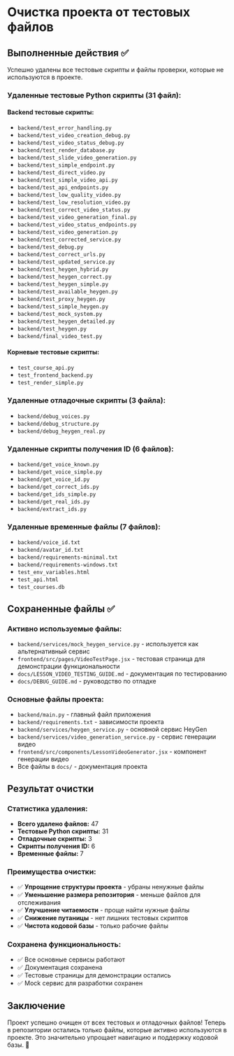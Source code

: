 # Очистка проекта от тестовых файлов

## Выполненные действия ✅

Успешно удалены все тестовые скрипты и файлы проверки, которые не используются в проекте.

### **Удаленные тестовые Python скрипты (31 файл):**

#### Backend тестовые скрипты:
- `backend/test_error_handling.py`
- `backend/test_video_creation_debug.py`
- `backend/test_video_status_debug.py`
- `backend/test_render_database.py`
- `backend/test_slide_video_generation.py`
- `backend/test_simple_endpoint.py`
- `backend/test_direct_video.py`
- `backend/test_simple_video_api.py`
- `backend/test_api_endpoints.py`
- `backend/test_low_quality_video.py`
- `backend/test_low_resolution_video.py`
- `backend/test_correct_video_status.py`
- `backend/test_video_generation_final.py`
- `backend/test_video_status_endpoints.py`
- `backend/test_video_generation.py`
- `backend/test_corrected_service.py`
- `backend/test_debug.py`
- `backend/test_correct_urls.py`
- `backend/test_updated_service.py`
- `backend/test_heygen_hybrid.py`
- `backend/test_heygen_correct.py`
- `backend/test_heygen_simple.py`
- `backend/test_available_heygen.py`
- `backend/test_proxy_heygen.py`
- `backend/test_simple_heygen.py`
- `backend/test_mock_system.py`
- `backend/test_heygen_detailed.py`
- `backend/test_heygen.py`
- `backend/final_video_test.py`

#### Корневые тестовые скрипты:
- `test_course_api.py`
- `test_frontend_backend.py`
- `test_render_simple.py`

### **Удаленные отладочные скрипты (3 файла):**
- `backend/debug_voices.py`
- `backend/debug_structure.py`
- `backend/debug_heygen_real.py`

### **Удаленные скрипты получения ID (6 файлов):**
- `backend/get_voice_known.py`
- `backend/get_voice_simple.py`
- `backend/get_voice_id.py`
- `backend/get_correct_ids.py`
- `backend/get_ids_simple.py`
- `backend/get_real_ids.py`
- `backend/extract_ids.py`

### **Удаленные временные файлы (7 файлов):**
- `backend/voice_id.txt`
- `backend/avatar_id.txt`
- `backend/requirements-minimal.txt`
- `backend/requirements-windows.txt`
- `test_env_variables.html`
- `test_api.html`
- `test_courses.db`

## Сохраненные файлы ✅

### **Активно используемые файлы:**
- `backend/services/mock_heygen_service.py` - используется как альтернативный сервис
- `frontend/src/pages/VideoTestPage.jsx` - тестовая страница для демонстрации функциональности
- `docs/LESSON_VIDEO_TESTING_GUIDE.md` - документация по тестированию
- `docs/DEBUG_GUIDE.md` - руководство по отладке

### **Основные файлы проекта:**
- `backend/main.py` - главный файл приложения
- `backend/requirements.txt` - зависимости проекта
- `backend/services/heygen_service.py` - основной сервис HeyGen
- `backend/services/video_generation_service.py` - сервис генерации видео
- `frontend/src/components/LessonVideoGenerator.jsx` - компонент генерации видео
- Все файлы в `docs/` - документация проекта

## Результат очистки

### **Статистика удаления:**
- **Всего удалено файлов:** 47
- **Тестовые Python скрипты:** 31
- **Отладочные скрипты:** 3
- **Скрипты получения ID:** 6
- **Временные файлы:** 7

### **Преимущества очистки:**
- ✅ **Упрощение структуры проекта** - убраны ненужные файлы
- ✅ **Уменьшение размера репозитория** - меньше файлов для отслеживания
- ✅ **Улучшение читаемости** - проще найти нужные файлы
- ✅ **Снижение путаницы** - нет лишних тестовых скриптов
- ✅ **Чистота кодовой базы** - только рабочие файлы

### **Сохранена функциональность:**
- ✅ Все основные сервисы работают
- ✅ Документация сохранена
- ✅ Тестовые страницы для демонстрации остались
- ✅ Mock сервис для разработки сохранен

## Заключение

Проект успешно очищен от всех тестовых и отладочных файлов! Теперь в репозитории остались только файлы, которые активно используются в проекте. Это значительно упрощает навигацию и поддержку кодовой базы. 🚀
